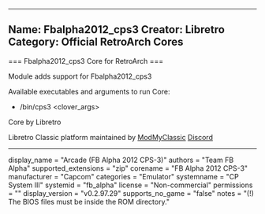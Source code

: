 -----------------------
Name: Fbalpha2012_cps3
Creator: Libretro
Category: Official RetroArch Cores
-----------------------

=== Fbalpha2012_cps3 Core for RetroArch ===

Module adds support for Fbalpha2012_cps3

Available executables and arguments to run Core:
- /bin/cps3 <rom> <clover_args>

Core by Libretro

Libretro Classic platform maintained by [ModMyClassic](https://modmyclassic.com) [Discord](https://discordapp.com/invite/8gygsrw)

-----------------------

display_name = "Arcade (FB Alpha 2012 CPS-3)"
authors = "Team FB Alpha"
supported_extensions = "zip"
corename = "FB Alpha 2012 CPS-3"
manufacturer = "Capcom"
categories = "Emulator"
systemname = "CP System III"
systemid = "fb_alpha"
license = "Non-commercial"
permissions = ""
display_version = "v0.2.97.29"
supports_no_game = "false"
notes = "(!) The BIOS files must be inside the ROM directory."
